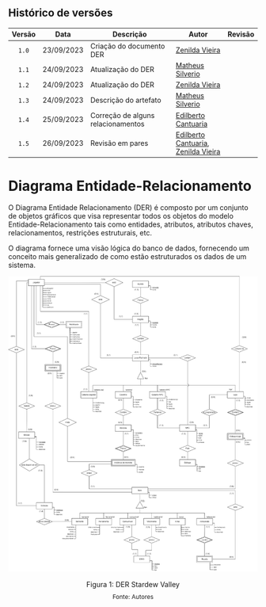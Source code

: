 ## Histórico de versões

| Versão |    Data    | Descrição                | Autor                                               | Revisão |
| :----: | :--------: | ------------------------ | --------------------------------------------------- | ------- |
| `1.0`  | 23/09/2023 | Criação do documento DER | [Zenilda Vieira](https://github.com/ZenildaVieira)  |         |
| `1.1`  | 24/09/2023 | Atualização do DER       | [Matheus Silverio](https://github.com/MattSilverio) |         |
| `1.2`  | 24/09/2023 | Atualização do DER       | [Zenilda Vieira](https://github.com/ZenildaVieira)  |         |
| `1.3`  | 24/09/2023 | Descrição do artefato    | [Matheus Silverio](https://github.com/MattSilverio) |         |
| `1.4`  | 25/09/2023 | Correção de alguns relacionamentos    | [Edilberto Cantuaria](https://github.com/edilbertocantuaria) |         |
| `1.5`  | 26/09/2023 | Revisão em pares         | [Edilberto Cantuaria](https://github.com/edilbertocantuaria), <br>  [Zenilda Vieira](https://github.com/ZenildaVieira)|         |



# Diagrama Entidade-Relacionamento

<p style="text-align: justify">

O Diagrama Entidade Relacionamento (DER) é composto por um conjunto de objetos gráficos que visa representar todos os objetos do modelo Entidade-Relacionamento tais como entidades, atributos, atributos chaves, relacionamentos, restrições estruturais, etc.

O diagrama fornece uma visão lógica do banco de dados, fornecendo um conceito mais generalizado de como estão estruturados os dados de um sistema.

<img src= '../imagens/DER_stardew_valley_v2.2.png' />

<div style="text-align: center">
<p>Figura 1: DER Stardew Valley</p>
<p style="margin-top: -1%; font-size: 12px">Fonte: Autores</p>
</div>
